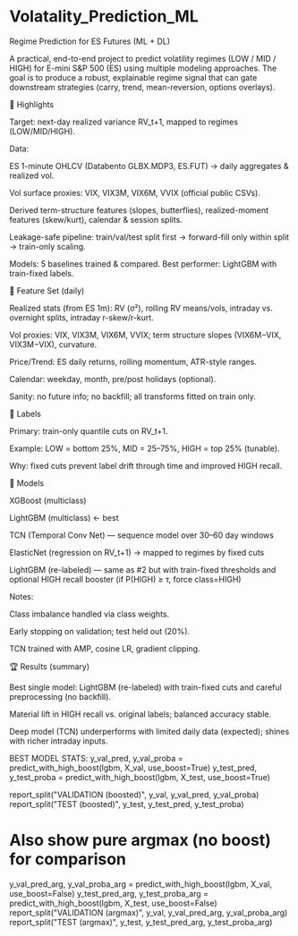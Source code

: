 # Volatality_Prediction_ML
Regime Prediction for ES Futures (ML + DL)

A practical, end-to-end project to predict volatility regimes (LOW / MID / HIGH) for E-mini S&P 500 (ES) using multiple modeling approaches. The goal is to produce a robust, explainable regime signal that can gate downstream strategies (carry, trend, mean-reversion, options overlays).

📌 Highlights

Target: next-day realized variance RV_t+1, mapped to regimes (LOW/MID/HIGH).

Data:

ES 1-minute OHLCV (Databento GLBX.MDP3, ES.FUT) → daily aggregates & realized vol.

Vol surface proxies: VIX, VIX3M, VIX6M, VVIX (official public CSVs).

Derived term-structure features (slopes, butterflies), realized-moment features (skew/kurt), calendar & session splits.

Leakage-safe pipeline: train/val/test split first → forward-fill only within split → train-only scaling.

Models: 5 baselines trained & compared. Best performer: LightGBM with train-fixed labels.

🧱 Feature Set (daily)

Realized stats (from ES 1m): RV (σ²), rolling RV means/vols, intraday vs. overnight splits, intraday r-skew/r-kurt.

Vol proxies: VIX, VIX3M, VIX6M, VVIX; term structure slopes (VIX6M−VIX, VIX3M−VIX), curvature.

Price/Trend: ES daily returns, rolling momentum, ATR-style ranges.

Calendar: weekday, month, pre/post holidays (optional).

Sanity: no future info; no backfill; all transforms fitted on train only.

🎯 Labels

Primary: train-only quantile cuts on RV_t+1.

Example: LOW = bottom 25%, MID = 25–75%, HIGH = top 25% (tunable).

Why: fixed cuts prevent label drift through time and improved HIGH recall.

🧪 Models

XGBoost (multiclass)

LightGBM (multiclass) ← best

TCN (Temporal Conv Net) — sequence model over 30–60 day windows

ElasticNet (regression on RV_t+1) → mapped to regimes by fixed cuts

LightGBM (re-labeled) — same as #2 but with train-fixed thresholds and optional HIGH recall booster (if P(HIGH) ≥ τ, force class=HIGH)

Notes:

Class imbalance handled via class weights.

Early stopping on validation; test held out (20%).

TCN trained with AMP, cosine LR, gradient clipping.

🏆 Results (summary)

Best single model: LightGBM (re-labeled) with train-fixed cuts and careful preprocessing (no backfill).

Material lift in HIGH recall vs. original labels; balanced accuracy stable.

Deep model (TCN) underperforms with limited daily data (expected); shines with richer intraday inputs.

BEST MODEL STATS:
y_val_pred,  y_val_proba  = predict_with_high_boost(lgbm, X_val,  use_boost=True)
y_test_pred, y_test_proba = predict_with_high_boost(lgbm, X_test, use_boost=True)

report_split("VALIDATION (boosted)", y_val, y_val_pred, y_val_proba)
report_split("TEST (boosted)",       y_test, y_test_pred, y_test_proba)

# Also show pure argmax (no boost) for comparison
y_val_pred_arg,  y_val_proba_arg  = predict_with_high_boost(lgbm, X_val,  use_boost=False)
y_test_pred_arg, y_test_proba_arg = predict_with_high_boost(lgbm, X_test, use_boost=False)
report_split("VALIDATION (argmax)", y_val, y_val_pred_arg, y_val_proba_arg)
report_split("TEST (argmax)",       y_test, y_test_pred_arg, y_test_proba_arg)
